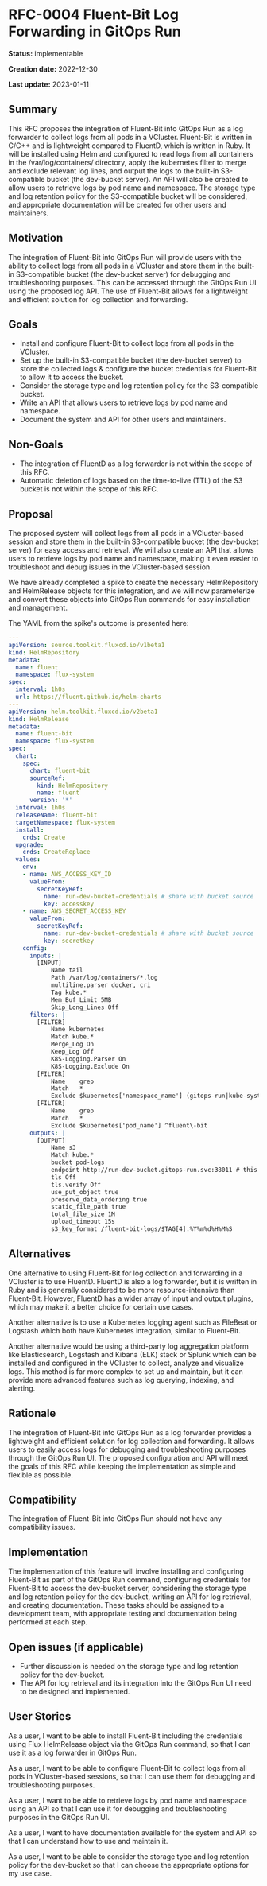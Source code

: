 # RFC-0004 Fluent-Bit Log Forwarding in GitOps Run

**Status:** implementable

**Creation date:** 2022-12-30

**Last update:** 2023-01-11

## Summary

This RFC proposes the integration of Fluent-Bit into GitOps Run as a log forwarder to collect logs from all pods in a VCluster. Fluent-Bit is written in C/C++ and is lightweight compared to FluentD, which is written in Ruby. It will be installed using Helm and configured to read logs from all containers in the /var/log/containers/ directory, apply the kubernetes filter to merge and exclude relevant log lines, and output the logs to the built-in S3-compatible bucket (the dev-bucket server). An API will also be created to allow users to retrieve logs by pod name and namespace. The storage type and log retention policy for the S3-compatible bucket will be considered, and appropriate documentation will be created for other users and maintainers.

## Motivation

The integration of Fluent-Bit into GitOps Run will provide users with the ability to collect logs from all pods in a VCluster and store them in the built-in S3-compatible bucket (the dev-bucket server) for debugging and troubleshooting purposes. This can be accessed through the GitOps Run UI using the proposed log API. The use of Fluent-Bit allows for a lightweight and efficient solution for log collection and forwarding.

## Goals

- Install and configure Fluent-Bit to collect logs from all pods in the VCluster.
- Set up the built-in S3-compatible bucket (the dev-bucket server) to store the collected logs & configure the bucket credentials for Fluent-Bit to allow it to access the bucket.
- Consider the storage type and log retention policy for the S3-compatible bucket.
- Write an API that allows users to retrieve logs by pod name and namespace.
- Document the system and API for other users and maintainers.

## Non-Goals

- The integration of FluentD as a log forwarder is not within the scope of this RFC.
- Automatic deletion of logs based on the time-to-live (TTL) of the S3 bucket is not within the scope of this RFC.

## Proposal

The proposed system will collect logs from all pods in a VCluster-based session and store them in the built-in S3-compatible bucket (the dev-bucket server) for easy access and retrieval. 
We will also create an API that allows users to retrieve logs by pod name and namespace, making it even easier to troubleshoot and debug issues in the VCluster-based session.

We have already completed a spike to create the necessary HelmRepository and HelmRelease objects for this integration, 
and we will now parameterize and convert these objects into GitOps Run commands for easy installation and management.

The YAML from the spike's outcome is presented here:

```yaml
---
apiVersion: source.toolkit.fluxcd.io/v1beta1
kind: HelmRepository
metadata:
  name: fluent
  namespace: flux-system
spec:
  interval: 1h0s
  url: https://fluent.github.io/helm-charts
---
apiVersion: helm.toolkit.fluxcd.io/v2beta1
kind: HelmRelease
metadata:
  name: fluent-bit
  namespace: flux-system
spec:
  chart:
    spec:
      chart: fluent-bit
      sourceRef:
        kind: HelmRepository
        name: fluent
      version: '*'
  interval: 1h0s
  releaseName: fluent-bit
  targetNamespace: flux-system
  install:
    crds: Create
  upgrade:
    crds: CreateReplace
  values:
    env:
    - name: AWS_ACCESS_KEY_ID
      valueFrom:
        secretKeyRef:
          name: run-dev-bucket-credentials # share with bucket source
          key: accesskey
    - name: AWS_SECRET_ACCESS_KEY
      valueFrom:
        secretKeyRef:
          name: run-dev-bucket-credentials # share with bucket source
          key: secretkey
    config:
      inputs: |
        [INPUT]
            Name tail
            Path /var/log/containers/*.log
            multiline.parser docker, cri
            Tag kube.*
            Mem_Buf_Limit 5MB
            Skip_Long_Lines Off
      filters: |
        [FILTER]
            Name kubernetes
            Match kube.*
            Merge_Log On
            Keep_Log Off
            K8S-Logging.Parser On
            K8S-Logging.Exclude On
        [FILTER]
            Name    grep
            Match   *
            Exclude $kubernetes['namespace_name'] (gitops-run|kube-system)
        [FILTER]
            Name    grep
            Match   *
            Exclude $kubernetes['pod_name'] ^fluent\-bit
      outputs: |
        [OUTPUT]
            Name s3
            Match kube.*
            bucket pod-logs
            endpoint http://run-dev-bucket.gitops-run.svc:38011 # this port value needs parameterization
            tls Off
            tls.verify Off
            use_put_object true
            preserve_data_ordering true
            static_file_path true
            total_file_size 1M
            upload_timeout 15s
            s3_key_format /fluent-bit-logs/$TAG[4].%Y%m%d%H%M%S
```

## Alternatives

One alternative to using Fluent-Bit for log collection and forwarding in a VCluster is to use FluentD. FluentD is also a log forwarder, but it is written in Ruby and is generally considered to be more resource-intensive than Fluent-Bit. However, FluentD has a wider array of input and output plugins, which may make it a better choice for certain use cases.

Another alternative is to use a Kubernetes logging agent such as FileBeat or Logstash which both have Kubernetes integration, similar to Fluent-Bit.

Another alternative would be using a third-party log aggregation platform like Elasticsearch, Logstash and Kibana (ELK) stack or Splunk which can be installed and configured in the VCluster to collect, analyze and visualize logs. This method is far more complex to set up and maintain, but it can provide more advanced features such as log querying, indexing, and alerting.

## Rationale

The integration of Fluent-Bit into GitOps Run as a log forwarder provides a lightweight and efficient solution for log collection and forwarding. It allows users to easily access logs for debugging and troubleshooting purposes through the GitOps Run UI. The proposed configuration and API will meet the goals of this RFC while keeping the implementation as simple and flexible as possible.

## Compatibility
The integration of Fluent-Bit into GitOps Run should not have any compatibility issues.

## Implementation

The implementation of this feature will involve installing and configuring Fluent-Bit as part of the GitOps Run command, configuring credentials for Fluent-Bit to access the dev-bucket server, considering the storage type and log retention policy for the dev-bucket, writing an API for log retrieval, and creating documentation. These tasks should be assigned to a development team, with appropriate testing and documentation being performed at each step.

## Open issues (if applicable)
- Further discussion is needed on the storage type and log retention policy for the dev-bucket.
- The API for log retrieval and its integration into the GitOps Run UI need to be designed and implemented.

## User Stories

As a user, I want to be able to install Fluent-Bit including the credentials using Flux HelmRelease object via the GitOps Run command, so that I can use it as a log forwarder in GitOps Run.

As a user, I want to be able to configure Fluent-Bit to collect logs from all pods in VCluster-based sessions, so that I can use them for debugging and troubleshooting purposes.

As a user, I want to be able to retrieve logs by pod name and namespace using an API so that I can use it for debugging and troubleshooting purposes in the GitOps Run UI.

As a user, I want to have documentation available for the system and API so that I can understand how to use and maintain it.

As a user, I want to be able to consider the storage type and log retention policy for the dev-bucket so that I can choose the appropriate options for my use case.
